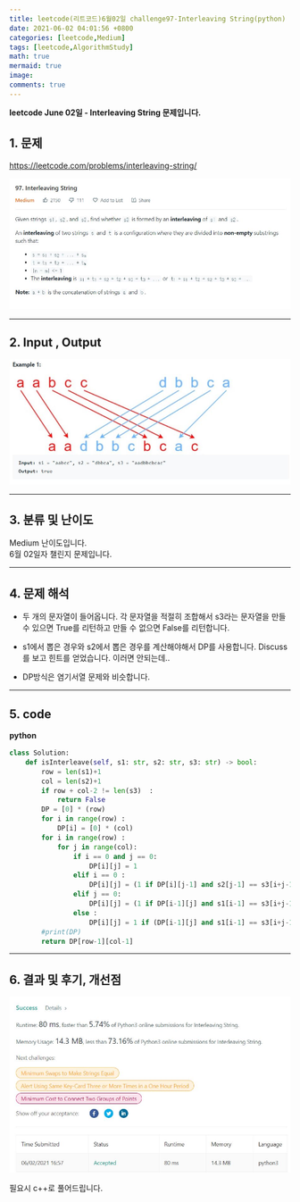 ```yaml
---
title: leetcode(리트코드)6월02일 challenge97-Interleaving String(python)
date: 2021-06-02 04:01:56 +0800
categories: [leetcode,Medium]
tags: [leetcode,AlgorithmStudy]
math: true
mermaid: true
image: 
comments: true
---
```


**leetcode June 02일 - Interleaving String 문제입니다.**

## 1. 문제
<https://leetcode.com/problems/interleaving-string/>  

![](/assets/img/sample/leetcode/97/Problem.JPG)  

-----  

## 2. Input , Output

![](/assets/img/sample/leetcode/97/input.JPG)  


-----  

## 3. 분류 및 난이도

Medium 난이도입니다.  
6월 02일자 챌린지 문제입니다. 

-----  

## 4. 문제 해석

- 두 개의 문자열이 들어옵니다. 각 문자열을 적절히 조합해서 s3라는 문자열을 만들 수 있으면 True를 리턴하고 만들 수 없으면 False를 리턴합니다.

- s1에서 뽑은 경우와 s2에서 뽑은 경우를 계산해야해서 DP를 사용합니다. Discuss를 보고 힌트를 얻었습니다. 이러면 안되는데..

- DP방식은 염기서열 문제와 비슷합니다.



-----  

## 5. code


**python**

```python
class Solution:
    def isInterleave(self, s1: str, s2: str, s3: str) -> bool:
        row = len(s1)+1
        col = len(s2)+1
        if row + col-2 != len(s3)  : 
            return False
        DP = [0] * (row)
        for i in range(row) : 
            DP[i] = [0] * (col)
        for i in range(row) : 
            for j in range(col):
                if i == 0 and j == 0:
                    DP[i][j] = 1
                elif i == 0 :
                    DP[i][j] = (1 if DP[i][j-1] and s2[j-1] == s3[i+j-1] else 0)
                elif j == 0:
                    DP[i][j] = (1 if DP[i-1][j] and s1[i-1] == s3[i+j-1] else 0)
                else : 
                    DP[i][j] = 1 if (DP[i-1][j] and s1[i-1] == s3[i+j-1]) or (DP[i][j-1] and s2[j-1] == s3[i+j-1]) else 0
        #print(DP)
        return DP[row-1][col-1]
```


-----

## 6. 결과 및 후기, 개선점

![](/assets/img/sample/leetcode/97/result.JPG)  

필요시 c++로 풀어드립니다.



